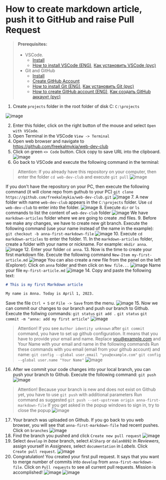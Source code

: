 # How to create markdown article, push it to GitHub and raise Pull Request

> #### Prerequisites:
> - VSCode. 
>   - [Install](https://code.visualstudio.com/)
>   - [How to install VSCode (ENG)](https://www.youtube.com/watch?v=H2gvHxC9gFY), [Как установить VSCode (рус)](https://www.youtube.com/watch?v=JSGPd1E16-o)
> - Git and GitHub
>   - [Install](https://git-scm.com/)
>   - [Create GitHub Account](https://github.com)
>   - [How to install Git (ENG)](https://www.youtube.com/watch?v=4xqVv2lTo40), [Как установить Git (рус)](https://www.youtube.com/watch?v=GsG5roSGha0)
>   - [How to create GitHub account (ENG)](https://www.codecademy.com/article/how-to-set-up-a-github-account), [Как создать GitHub аккаунт (рус)](https://htmlacademy.ru/blog/git/github-account)

1. Create `projects` folder in the root folder of disk C: `C:\projects`

![image](./assets/images/git-1-1.PNG)

2. Enter this folder, click on the right button of the mouse and select `Open with VSCode`.
3. Open Terminal in the VSCode `View -> Terminal`
4. Open web browser and navigate to https://github.com/freekalmykia/web-dev-club
5. Click on green `<> Code` button. Click copy to save URL into the clipboard.
![image](./assets/images/git-1-2.PNG)
6. Go back to VSCode and execute the following command in the terminal:
>Attention: If you already have this repository on your computer, then enter the folder `cd web-dev-club` and execute `git pull`
> ![image](./assets/images/git-1-12.PNG)

If you don't have the repository on your PC, then execute the following command (it will clone repo from guthub to your PC)
`git clone https://github.com/freekalmykia/web-dev-club.git`
![image](./assets/images/git-1-3.PNG)
7. A new folder with name `web-dev-club` appears in the `C:\projects` folder.
Use `cd web-dev-club` to enter into the folder.
![image](./assets/images/git-1-4.PNG)
8. Execute `dir` or `ls` commands to list the content of `web-dev-club` folder
![image](./assets/images/git-1-5.PNG)
We have `markdown-articles` folder where we are going to create .md files.
9. Before we make any changes, we have to create new git branch.
Execute the following command (use your name instead of the name in the example):
`git checkout -b anna-first-markdown-file`
![image](./assets/images/git-1-11.PNG)
10. Execute `cd markdown-articles` to enter the folder.
11. In the `markdown-articles` folder, create a folder with your name or nickname. For example: `mkdir anna`.
![image](./assets/images/git-1-6.PNG)
12. Enter your folder `cd anna`.
13. Now is the time to create your first markdown file. Execute the following command
`New-Item my-first-article.md`
![image](./assets/images/git-1-7.PNG)
You can also create a new file from the panel on the left (Explorer):
Click on `anna` folder and then click on `New file...`
![image](./assets/images/git-1-8.PNG)
Name your file `my-first-article.md`
![image](./assets/images/git-1-9.PNG)
14. Copy and paste the following text:
```md
# This is my first Markdown article

My name is Anna. Today is April 1, 2023.
```
Save the file `Ctrl + S` or `File -> Save` from the menu.
![image](./assets/images/git-1-10.PNG)
15. Now we can commit our changes to our branch and push our branch to Github.
Execute the follwing commands:
`git status`
`git add .`
`git status`
`git commit -m "anna: add my first article"`
![image](./assets/images/git-1-13.PNG)

> Attention! If you see `Author identity unknown` after `git commit` command, you have to set up github configuration.
> It means that you have to provide your email and name.
> Replace you@example.com and Your Name with your email and name in the following commands
> Run these commands with you email (email from your github account) and name:
> `git config --global user.email "you@example.com"`
> `git config --global user.name "Your Name"`
> ![image](./assets/images/git-1-14.PNG)
16. After we commit your code changes into your local branch, you can push your branch to Github. Execute the following command:
`git push`
![image](./assets/images/git-1-15.PNG)
> Attention! Because your branch is new and does not exist on Github yet, you have to use `git push` with additional parameters
> Run command as suggested `git push --set-upstream origin anna-first-markdown-file`
> If you get asked in the popup windows to sign in, try to close the popup
> ![image](./assets/images/git-1-16.PNG)
17. Your branch was uploaded on Github. If you go back to you web browser, you will see that `anna-first-markdown-file` had recent pushes. Click on `branches`
![image](./assets/images/git-1-17.PNG)
18. Find the branch you pushed and click `Create new pull request`
![image](./assets/images/git-1-18.PNG)
19. Select `develop` in *base* branch, select `AlSharp` or `dalan0892` in *Reviewers*, assign yourself in *Assignees*, select `documentation` in *Labels*. Click `Create pull request`. 
![image](./assets/images/git-1-19.PNG)
20. Congratulation! You created your first pull request. It says that you want to merge number of commits into `develop` from `anna-first-markdown-file`. Click on `Pull requests` to see all current pull requests. Mission is accomplished!
![image](./assets/images/git-1-20.PNG)
![image](./assets/images/git-1-21.PNG)
